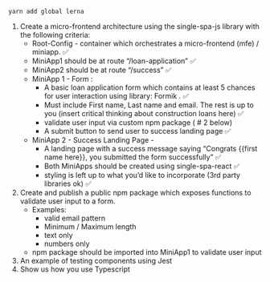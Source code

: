 `yarn add global lerna`

1. Create a micro-frontend architecture using the single-spa-js library with the following criteria:
    *   Root-Config - container which orchestrates a micro-frontend (mfe) / miniapp. ✅
    *	MiniApp1 should be at route “/loan-application” ✅
    *	MiniApp2 should be at route “/success” ✅
    *	MiniApp 1 - Form :
        *	A basic loan application form which contains at least 5 chances for user interaction using library: Formik . ✅
        *	Must include First name, Last name and email. The rest is up to you (insert critical thinking about construction loans here) ✅
        *	validate user input via custom npm package ( # 2 below)
        *	A submit button to send user to success landing page ✅
    *	MiniApp 2 - Success Landing Page -
        *	A landing page with a success message saying “Congrats {{first name here}}, you submitted the form successfully” ✅
        *	Both MiniApps should be created using single-spa-react ✅
        *	styling is left up to what you’d like to incorporate (3rd party libraries ok) ✅
2.  Create and publish a public npm package which exposes functions to validate user input to a form.
    * Examples:    
        *	valid email pattern
        *	Minimum / Maximum length
        *	text only
        *	numbers only
    *	npm package should be imported into MiniApp1 to validate user input
5.  An example of testing components using Jest
6.  Show us how you use Typescript

